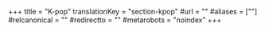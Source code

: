 +++
title = "K-pop"
translationKey = "section-kpop"
#url = ""
#aliases = [""]
#relcanonical = ""
#redirectto = ""
#metarobots = "noindex"
+++
